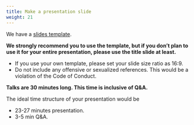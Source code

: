 ```yaml
---
title: Make a presentation slide
weight: 21
---
```


We have a [slides template](https://docs.google.com/presentation/d/1LBeMQqdExuIq7EwO4wWQlptwvHQRXiDl/edit#slide=id.p1). 

**We strongly recommend you to use the template, but if you don’t plan to use it for your entire presentation, please use the title slide at least.**

- If you use your own template, please set your slide size ratio as 16:9.
- Do not include any offensive or sexualized references. This would be a violation of the Code of Conduct.

**Talks are 30 minutes long. This time is inclusive of Q&A.**

The ideal time structure of your presentation would be
- 23-27 minutes presentation.
- 3-5 min Q&A.
